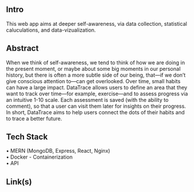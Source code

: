 ## Intro

This web app aims at deeper self-awareness, via data collection, statistical caluculations, and data-vizualization.

## Abstract

When we think of self-awareness, we tend to think of how we are doing in the present moment, or maybe about some big moments in our personal history, but there is often a more subtle side of our being, that—if we don’t give conscious attention to—can get overlooked. Over time, small habits can have a large impact. DataTrace allows users to define an area that they want to track over time—for example, exercise—and to assess progress via an intuitive 1-10 scale. Each assessment is saved (with the ability to comment), so that a user can visit them later for insights on their progress. In short, DataTrace aims to help users connect the dots of their habits and to trace a better future.

## Tech Stack

• MERN (MongoDB, Express, React, Nginx)  
• Docker - Containerization  
• API

## Link(s)
